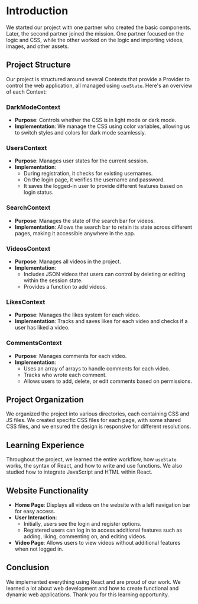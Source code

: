 # Introduction

We started our project with one partner who created the basic components. Later, the second partner joined the mission. One partner focused on the logic and CSS, while the other worked on the logic and importing videos, images, and other assets.

## Project Structure

Our project is structured around several Contexts that provide a Provider to control the web application, all managed using `useState`. Here's an overview of each Context:

### DarkModeContext

- **Purpose**: Controls whether the CSS is in light mode or dark mode.
- **Implementation**: We manage the CSS using color variables, allowing us to switch styles and colors for dark mode seamlessly.

### UsersContext

- **Purpose**: Manages user states for the current session.
- **Implementation**: 
  - During registration, it checks for existing usernames.
  - On the login page, it verifies the username and password.
  - It saves the logged-in user to provide different features based on login status.

### SearchContext

- **Purpose**: Manages the state of the search bar for videos.
- **Implementation**: Allows the search bar to retain its state across different pages, making it accessible anywhere in the app.

### VideosContext

- **Purpose**: Manages all videos in the project.
- **Implementation**: 
  - Includes JSON videos that users can control by deleting or editing within the session state.
  - Provides a function to add videos.

### LikesContext

- **Purpose**: Manages the likes system for each video.
- **Implementation**: Tracks and saves likes for each video and checks if a user has liked a video.

### CommentsContext

- **Purpose**: Manages comments for each video.
- **Implementation**: 
  - Uses an array of arrays to handle comments for each video.
  - Tracks who wrote each comment.
  - Allows users to add, delete, or edit comments based on permissions.

## Project Organization

We organized the project into various directories, each containing CSS and JS files. We created specific CSS files for each page, with some shared CSS files, and we ensured the design is responsive for different resolutions.

## Learning Experience

Throughout the project, we learned the entire workflow, how `useState` works, the syntax of React, and how to write and use functions. We also studied how to integrate JavaScript and HTML within React.

## Website Functionality

- **Home Page**: Displays all videos on the website with a left navigation bar for easy access.
- **User Interaction**: 
  - Initially, users see the login and register options.
  - Registered users can log in to access additional features such as adding, liking, commenting on, and editing videos.
- **Video Page**: Allows users to view videos without additional features when not logged in.

## Conclusion

We implemented everything using React and are proud of our work. We learned a lot about web development and how to create functional and dynamic web applications. Thank you for this learning opportunity.
